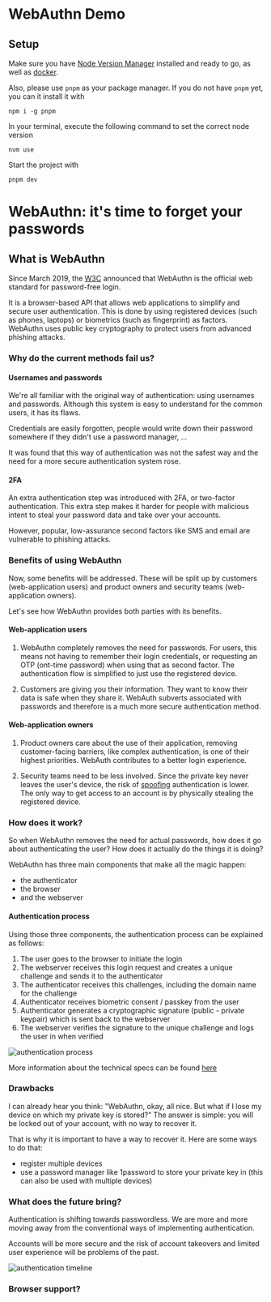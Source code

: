 # WebAuthn Demo

## Setup

Make sure you have [Node Version Manager](https://github.com/nvm-sh/nvm) installed and ready to go, as well as
[docker](https://docs.docker.com/engine/install/).

Also, please use `pnpm` as your package manager. If you do not have `pnpm` yet, you can it install it with

```shell
npm i -g pnpm
```

In your terminal, execute the following command to set the correct node version

```shell
nvm use
```

Start the project with

```shell
pnpm dev
```

# WebAuthn: it's time to forget your passwords

## What is WebAuthn

Since March 2019, 
the [W3C](https://venturebeat.com/security/w3c-approves-webauthn-as-the-web-standard-for-password-free-logins/) announced
that WebAuthn is the official web standard for password-free login.

It is a browser-based API that allows web applications to simplify and secure user authentication.
This is done by using registered devices (such as phones, laptops) or biometrics (such as fingerprint) as factors.
WebAuthn uses public key cryptography to protect users from advanced phishing attacks.

### Why do the current methods fail us?

#### Usernames and passwords

We're all familiar with the original way of authentication: using usernames and passwords.
Although this system is easy to understand for the common users, it has its flaws.

Credentials are easily forgotten,
people would write down their password somewhere if they didn't use a password manager, ...

It was found that this way of authentication was not the safest way and the need for a more secure authentication system
rose.

#### 2FA

An extra authentication step was introduced with 2FA, or two-factor authentication.
This extra step makes it harder for people with malicious intent
to steal your password data and take over your accounts.

However, popular, low-assurance second factors like SMS and email are vulnerable to phishing attacks.

### Benefits of using WebAuthn

Now, some benefits will be addressed. 
These will be split up by customers (web-application users) and product owners and security teams
(web-application owners).

Let's see how WebAuthn provides both parties with its benefits.

#### Web-application users

1. WebAuthn completely removes the need for passwords.
For users, this means not having to remember their login credentials, or requesting an OTP (ont-time password) when 
using that as second factor.
The authentication flow is simplified to just use the registered device.

2. Customers are giving you their information. They want to know their data is safe when they share it.
WebAuth subverts associated with passwords and therefore is a much more secure authentication method.

#### Web-application owners

1. Product owners care about the use of their application, removing customer-facing barriers, 
like complex authentication, is one of their highest priorities.
WebAuth contributes to a better login experience.

2. Security teams need to be less involved. Since the private key never leaves the user's device,
the risk of [spoofing](https://usa.kaspersky.com/resource-center/definitions/spoofing) authentication is lower.
The only way to get access to an account is by physically stealing the registered device.

### How does it work?

So when WebAuthn removes the need for actual passwords, how does it go about authenticating the user? 
How does it actually do the things it is doing?

WebAuthn has three main components that make all the magic happen:
- the authenticator
- the browser
- and the webserver

#### Authentication process

Using those three components, the authentication process can be explained as follows:

1. The user goes to the browser to initiate the login
2. The webserver receives this login request and creates a unique challenge and sends it to the authenticator
3. The authenticator receives this challenges, including the domain name for the challenge
4. Authenticator receives biometric consent / passkey from the user
5. Authenticator generates a cryptographic signature (public - private keypair) which is sent back to the webserver
6. The webserver verifies the signature to the unique challenge and logs the user in when verified

<img src="https://gist.github.com/assets/42315197/4f38a8ce-13c3-467d-94c6-0e026eef1709" alt="authentication process" />

More information about the technical specs can be found [here](https://www.w3.org/TR/webauthn/) 

### Drawbacks

I can already hear you think: 
"WebAuthn, okay, all nice. But what if I lose my device on which my private key is stored?"
The answer is simple: you will be locked out of your account, with no way to recover it.

That is why it is important to have a way to recover it.
Here are some ways to do that:
- register multiple devices
- use a password manager like 1password to store your private key in (this can also be used with multiple devices)

### What does the future bring?

Authentication is shifting towards passwordless.
We are more and more moving away from the conventional ways of implementing authentication.

Accounts will be more secure and the risk of account takeovers and limited user experience will be problems of the past.

<img src="https://gist.github.com/assets/42315197/2fde34f4-59e4-49d9-b674-8512658ffb08" alt="authentication timeline" />

### Browser support?
